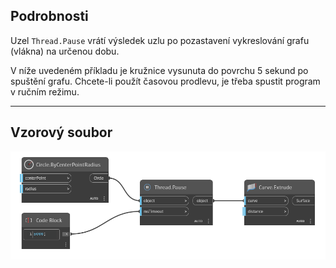 ## Podrobnosti
Uzel `Thread.Pause` vrátí výsledek uzlu po pozastavení vykreslování grafu (vlákna) na určenou dobu.

V níže uvedeném příkladu je kružnice vysunuta do povrchu 5 sekund po spuštění grafu. Chcete-li použít časovou prodlevu, je třeba spustit program v ručním režimu.
___
## Vzorový soubor

![Thread.Pause](./DSCore.Thread.Pause_img.jpg)
